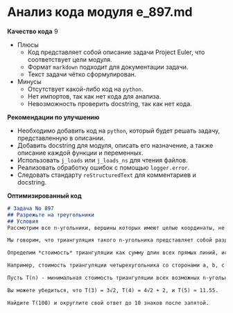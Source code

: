 # Анализ кода модуля e_897.md

**Качество кода**
9
-  Плюсы
    - Код представляет собой описание задачи Project Euler, что соответствует цели модуля.
    -  Формат  `markdown` подходит для документации задачи.
    -  Текст задачи чётко сформулирован.
-  Минусы
    - Отсутствует какой-либо код на `python`.
    - Нет импортов, так как нет кода для анализа.
    - Невозможность проверить docstring, так как нет кода.

**Рекомендации по улучшению**
- Необходимо добавить код на `python`, который будет решать задачу, представленную в описании.
- Добавить docstring для модуля, описать его назначение, а также описание каждой функции и переменных.
- Использовать `j_loads` или `j_loads_ns` для чтения файлов.
- Реализовать обработку ошибок с помощью `logger.error`.
- Следовать стандарту  `reStructuredText`  для комментариев и docstring.

**Оптимизированный код**
```markdown
# Задача No 897
## Разрежьте на треугольники
## Условия
Рассмотрим все n-угольники, вершины которых имеют целые координаты, не обязательно выпуклые, и никакие три вершины которых не лежат на одной прямой.

Мы говорим, что триангуляция такого n-угольника представляет собой разделение его на треугольники, путем соединения пар вершин прямыми линиями, которые не пересекаются внутри n-угольника.

Определим *стоимость* триангуляции как сумму длин всех прямых линий, использованных для триангуляции, включая стороны n-угольника.

Например, стоимость триангуляции четырехугольника со сторонами a, b, c и d и диагональю e равна a + b + c + d + e.

Пусть T(n) - минимальная стоимость триангуляции всех возможных n-угольников, вершины которых имеют целые координаты.

Вы можете убедиться, что T(3) = 3√2, T(4) = 4√2 + 2, и T(5) ≈ 11.55.

Найдите T(100) и округлите свой ответ до 10 знаков после запятой.

```